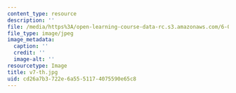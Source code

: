```yaml
---
content_type: resource
description: ''
file: /media/https%3A/open-learning-course-data-rc.s3.amazonaws.com/6-004-computation-structures-spring-2017/cd26a7b3722e6a5551174075590e65c8_v7-th.jpg
file_type: image/jpeg
image_metadata:
  caption: ''
  credit: ''
  image-alt: ''
resourcetype: Image
title: v7-th.jpg
uid: cd26a7b3-722e-6a55-5117-4075590e65c8
---
```

